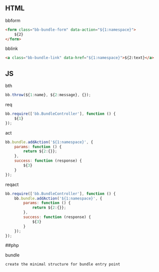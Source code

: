 ## HTML

bbform

```html
<form class="bb-bundle-form" data-action="${1:namespace}">
    ${2}
</form>
```

bblink
```html
<a class="bb-bundle-link" data-href="${1:namespace}">${2:text}</a>
```

## JS
bth
```javascript
bb.throw(${1:name}, ${2:message}, {});
```

req
```javascript
bb.require(['bb.BundleController'], function () {
    ${1}
});
```

act
```javascript
bb.bundle.addAction('${1:namespace}', {
    params: function () {
        return ${2:{}};
    },
    success: function (response) {
        ${3}
    }
});
```

reqact
```javascript
bb.require(['bb.BundleController'], function () {
    bb.bundle.addAction('${1:namespace}', {
        params: function () {
            return ${2:{}};
        },
        success: function (response) {
            ${3}
        }
    });
});
```

##php

bundle
```
create the minimal structure for bundle entry point
```